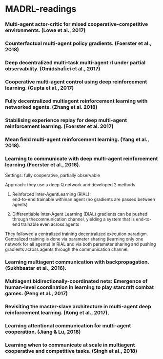 # MADRL-readings


### Multi-agent actor-critic for mixed cooperative-competitive environments. (Lowe et al., 2017)

### Counterfactual multi-agent policy gradients. (Foerster et al., 2018)

### Deep decentralized multi-task multi-agent rl under partial observability. (Omidshafiei et al., 2017)

### Cooperative multi-agent control using deep reinforcement learning. (Gupta et al., 2017)

### Fully decentralized multiagent reinforcement learning with networked agents. (Zhang et al. 2018) 








### Stabilising experience replay for deep multi-agent reinforcement learning. (Foerster et al. 2017)

### Mean field multi-agent reinforcement learning. (Yang et al., 2018).




### Learning to communicate with deep multi-agent reinforcement learning.(Foerster et al., 2016).

Settings: fully cooperative, partially observable

Approach: they use a deep Q network and developed 2 methods
1. Reinforced Inter-AgentLearning (RIAL):  
end-to-end trainable withinan agent (no gradients are passed between agents)

2. Differentiable Inter-Agent Learning (DIAL) 
gradients can be pushed through thecommunication channel, yielding a system that is end-to-end trainable even across agents

They followed a centralized training decentralized execution paradigm. Centralized training is done via parameter sharing (learning only one network for all agents) in RIAL and via both parameter sharing and pushing gradients across agents through the communication channel.

### Learning multiagent communication with backpropagation. (Sukhbaatar et al., 2016).

### Multiagent bidirectionally-coordinated nets: Emergence of human-level coordination in learning to play starcraft combat games. (Peng et al., 2017)

### Revisiting the master-slave architecture in multi-agent deep reinforcement learning. (Kong et al., 2017),








### Learning attentional communication for multi-agent cooperation. (Jiang & Lu, 2018)

### Learning when to communicate at scale in multiagent cooperative and competitive tasks. (Singh et al., 2018)

